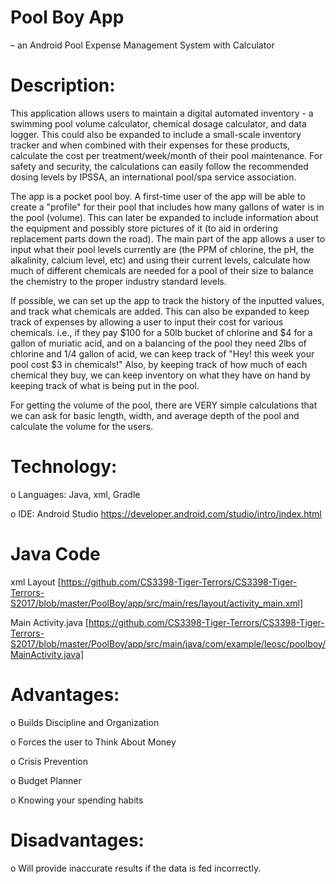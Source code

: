 # Pool Boy App
– an Android Pool Expense Management System with Calculator

# Description:

This application allows users to maintain a digital automated inventory - a swimming pool volume calculator, chemical dosage calculator, and data logger. This could also be expanded to include a small-scale inventory tracker and when combined with their expenses for these products, calculate the cost per treatment/week/month of their pool maintenance. For safety and security, the calculations can easily follow the recommended dosing levels by IPSSA, an international pool/spa service association.

The app is a pocket pool boy. A first-time user of the app will be able to create a "profile" for their pool that includes how many gallons of water is in the pool (volume). This can later be expanded to include information about the equipment and possibly store pictures of it (to aid in ordering replacement parts down the road). The main part of the app allows a user to input what their pool levels currently are (the PPM of chlorine, the pH, the alkalinity, calcium level, etc) and using their current levels, calculate how much of different chemicals are needed for a pool of their size to balance the chemistry to the proper industry standard levels.

If possible, we can set up the app to track the history of the inputted values, and track what chemicals are added. This can also be expanded to keep track of expenses by allowing a user to input their cost for various chemicals. i.e., if they pay $100 for a 50lb bucket of chlorine and $4 for a gallon of muriatic acid, and on a balancing of the pool they need 2lbs of chlorine and 1/4 gallon of acid, we can keep track of "Hey! this week your pool cost $3 in chemicals!" Also, by keeping track of how much of each chemical they buy, we can keep inventory on what they have on hand by keeping track of what is being put in the pool.

For getting the volume of the pool, there are VERY simple calculations that we can ask for basic length, width, and average depth of the pool and calculate the volume for the users.

# Technology:

o Languages: Java, xml, Gradle

o IDE: Android Studio https://developer.android.com/studio/intro/index.html

# Java Code
xml Layout [https://github.com/CS3398-Tiger-Terrors/CS3398-Tiger-Terrors-S2017/blob/master/PoolBoy/app/src/main/res/layout/activity_main.xml]

Main Activity.java [https://github.com/CS3398-Tiger-Terrors/CS3398-Tiger-Terrors-S2017/blob/master/PoolBoy/app/src/main/java/com/example/leosc/poolboy/MainActivity.java]

# Advantages:

o Builds Discipline and Organization

o Forces the user to Think About Money

o Crisis Prevention

o Budget Planner

o Knowing your spending habits

# Disadvantages:

o Will provide inaccurate results if the data is fed incorrectly.
